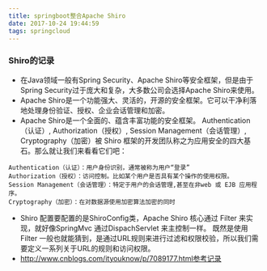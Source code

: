 ```yaml
---
title: springboot整合Apache Shiro
date: 2017-10-24 19:44:59
tags: springcloud
---
```


### Shiro的记录
- 在Java领域一般有Spring Security、Apache Shiro等安全框架，但是由于Spring Security过于庞大和复杂，大多数公司会选择Apache Shiro来使用。
- Apache Shiro是一个功能强大、灵活的，开源的安全框架。它可以干净利落地处理身份验证、授权、企业会话管理和加密。
- Apache Shiro是一个全面的、蕴含丰富功能的安全框架。
Authentication（认证）, Authorization（授权）, Session Management（会话管理）, Cryptography（加密）被 Shiro 框架的开发团队称之为应用安全的四大基石。那么就让我们来看看它们吧：

<!-- more -->


```
Authentication（认证）：用户身份识别，通常被称为用户“登录”
Authorization（授权）：访问控制。比如某个用户是否具有某个操作的使用权限。
Session Management（会话管理）：特定于用户的会话管理,甚至在非web 或 EJB 应用程序。
Cryptography（加密）：在对数据源使用加密算法加密的同时
```

- Shiro 配置要配置的是ShiroConfig类，Apache Shiro 核心通过 Filter 来实现，就好像SpringMvc 通过DispachServlet 来主控制一样。
既然是使用 Filter 一般也就能猜到，是通过URL规则来进行过滤和权限校验，所以我们需要定义一系列关于URL的规则和访问权限。
- http://www.cnblogs.com/ityouknow/p/7089177.html参考记录

